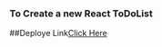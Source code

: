 ### To Create a new React ToDoList

##Deploye Link[Click Here](https://naughty-kare-5fcedf.netlify.app/)
